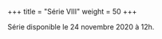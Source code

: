 +++
title = "Série VIII"
weight = 50
+++
    
<!--
# :construction:
-->
      
Série disponible le 24 novembre 2020 à 12h.

<!--
{{% attachments style="grey" title="Pièces jointes" /%}}

Le Quiz/QCM de cette série est à poster sur Moodle au plus tard le mardi 24 novembre à 23h59!!
    
Corrigé disponible le 25 novembre 2020.
-->